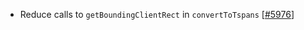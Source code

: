  - Reduce calls to `getBoundingClientRect` in `convertToTspans` [[#5976](https://github.com/plotly/plotly.js/pull/5976)]
